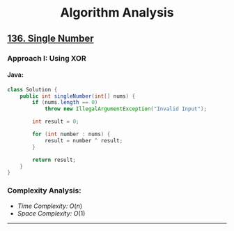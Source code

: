 <br>
<h1 align="center">Algorithm Analysis</h1>

## [136. Single Number](https://leetcode.com/problems/single-number/)

### Approach I: Using XOR

#### Java:
```java
class Solution {
    public int singleNumber(int[] nums) {
        if (nums.length == 0)
            throw new IllegalArgumentException("Invalid Input");

        int result = 0;

        for (int number : nums) {
            result = number ^ result; 
        }

        return result;
    }
}
```

[//]: # (#### Go:)

[//]: # (```go)

[//]: # (func solution&#40;&#41; {)

[//]: # ()
[//]: # (})

[//]: # (```)

### Complexity Analysis:

- *Time Complexity:* $O(n)$
- *Space Complexity:* $O(1)$


---


